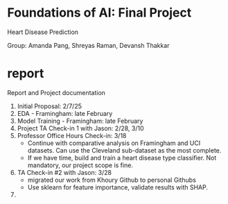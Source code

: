 # Foundations of AI: Final Project
Heart Disease Prediction

Group: Amanda Pang, Shreyas Raman, Devansh Thakkar

# report
Report and Project documentation

1. Initial Proposal: 2/7/25
2. EDA - Framingham: late February
3. Model Training - Framingham: late February
4. Project TA Check-in 1 with Jason: 2/28, 3/10
5. Professor Office Hours Check-in: 3/18
   - Continue with comparative analysis on Framingham and UCI datasets. Can use the Cleveland sub-dataset as the most complete.
   - If we have time, build and train a heart disease type classifier. Not mandatory, our project scope is fine.
6. TA Check-in #2 with Jason: 3/28
   - migrated our work from Khoury Github to personal Githubs
   - Use sklearn for feature importance, validate results with SHAP.
7. 
